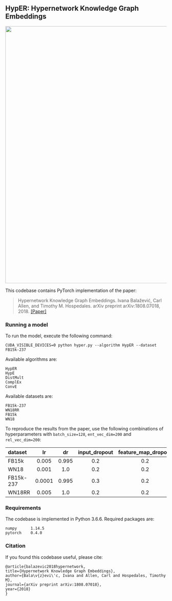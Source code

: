 
## HypER: Hypernetwork Knowledge Graph Embeddings

<p align="center">
  <img src="https://raw.githubusercontent.com/ibalazevic/HypER/master/hyper.png"/ width=800>
</p>

This codebase contains PyTorch implementation of the paper:

> Hypernetwork Knowledge Graph Embeddings.
> Ivana Balažević, Carl Allen, and Timothy M. Hospedales.
> arXiv preprint arXiv:1808.07018, 2018.
> [[Paper]](https://arxiv.org/pdf/1808.07018.pdf)

### Running a model

To run the model, execute the following command:

`CUDA_VISIBLE_DEVICES=0 python hyper.py --algorithm HypER --dataset FB15k-237`


Available algorithms are:

    HypER
    HypE
    DistMult
    ComplEx
    ConvE

Available datasets are:
    
    FB15k-237
    WN18RR
    FB15k
    WN18

To reproduce the results from the paper, use the following combinations of hyperparameters with `batch_size=128`, `ent_vec_dim=200` and `rel_vec_dim=200`:

dataset | lr | dr | input_dropout | feature_map_dropout | hidden_dropout | label_smoothing 
:--- | :---: | :---: | :---: | :---: | :---: | :---: | 
FB15k | 0.005 | 0.995 | 0.2 | 0.2 | 0.3 | 0.
WN18 | 0.001 | 1.0 | 0.2 | 0.2 | 0.3 | 0.1
FB15k-237 | 0.0001 | 0.995 | 0.3 | 0.2 | 0.3 | 0.1
WN18RR | 0.005 | 1.0 | 0.2 | 0.2 | 0.3| 0.1

### Requirements

The codebase is implemented in Python 3.6.6. Required packages are:

    numpy      1.14.5
    pytorch    0.4.0

### Citation

If you found this codebase useful, please cite:

    @article{balazevic2018hypernetwork,
    title={Hypernetwork Knowledge Graph Embeddings},
    author={Bala\v{z}evi\'c, Ivana and Allen, Carl and Hospedales, Timothy M},
    journal={arXiv preprint arXiv:1808.07018},
    year={2018}
    }
